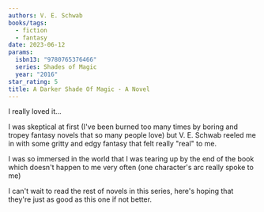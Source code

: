 ```yaml
---
authors: V. E. Schwab
books/tags:
  - fiction
  - fantasy
date: 2023-06-12
params:
  isbn13: "9780765376466"
  series: Shades of Magic
  year: "2016"
star_rating: 5
title: A Darker Shade Of Magic - A Novel
---
```


I really loved it...

I was skeptical at first (I've been burned too many times by boring and tropey fantasy novels that so many people love) but V. E. Schwab reeled me in with some gritty and edgy fantasy that felt really "real" to me.

I was so immersed in the world that I was tearing up by the end of the book which doesn't happen to me very often (one character's arc really spoke to me)

<!--more-->

I can't wait to read the rest of novels in this series, here's hoping that they're just as good as this one if not better.

